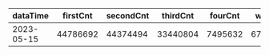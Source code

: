 |dataTime|firstCnt|secondCnt|thirdCnt|fourCnt|winCnt|vrate|wrate|
|-|-|-|-|-|-|-|-|
|2023-05-15|44786692|44374494|33440804|7495632|6707458|86.7%|14.3%|